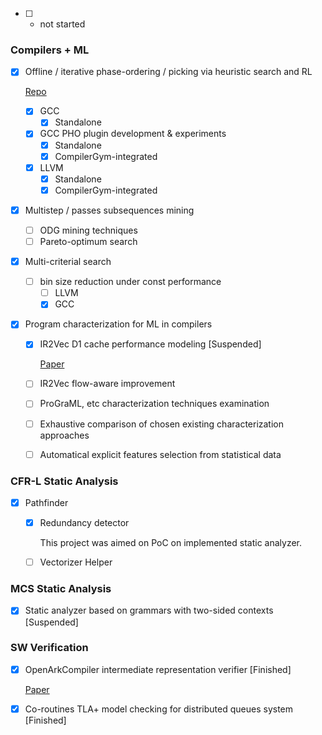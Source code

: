 - [ ] - not started

### Compilers + ML


- [x] Offline / iterative phase-ordering / picking via heuristic search and RL

  [Repo](https://github.com/3sem/cot_contrib "Repo")
  - [x] GCC
    - [x] Standalone
  - [x] GCC PHO plugin development & experiments
    - [x] Standalone
    - [x] CompilerGym-integrated  
  - [x] LLVM
    - [x] Standalone
    - [x] CompilerGym-integrated
    
 - [x] Multistep / passes subsequences mining
    - [ ] ODG mining techniques
    - [ ] Pareto-optimum search
   
 - [x] Multi-criterial search
    - [ ] bin size reduction under const performance
      - [ ] LLVM
      - [X] GCC    
 
 - [x] Program characterization for ML in compilers
   - [x] IR2Vec D1 cache performance modeling [Suspended]
     
     [Paper](http://crm.ics.org.ru/uploads/crmissues/crm_2023_01/58_zavodskikh.pdf "Paper_ICS_2023")
   - [ ] IR2Vec flow-aware improvement
   - [ ] ProGraML, etc characterization techniques examination
   - [ ] Exhaustive comparison of chosen existing characterization approaches
   - [ ] Automatical explicit features selection from statistical data

### CFR-L Static Analysis
 - [x] Pathfinder
    - [x] Redundancy detector
      
      This project was aimed on PoC on implemented static analyzer. 
    - [ ] Vectorizer Helper

### MCS Static Analysis
 - [x] Static analyzer based on grammars with two-sided contexts [Suspended]


### SW Verification
 - [x] OpenArkCompiler intermediate representation verifier [Finished]
    
    [Paper](https://mipt.ru/upload/medialibrary/974/03.pdf "Paper_Verifier_Pass")
    
 - [x] Co-routines TLA+ model checking for distributed queues system [Finished]
